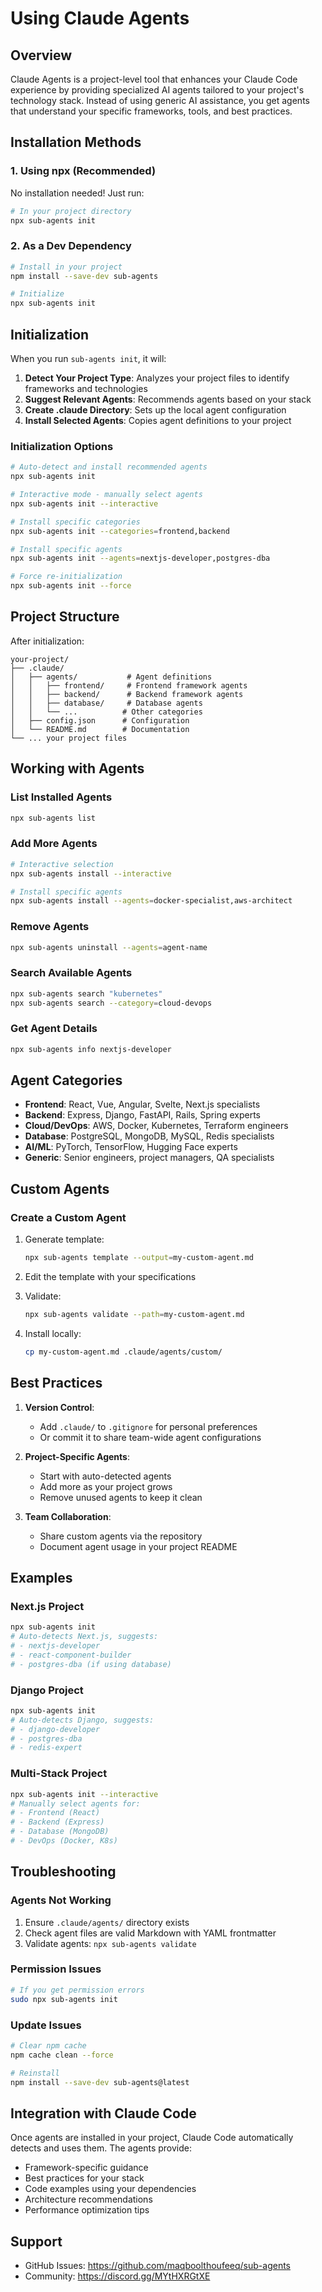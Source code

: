 # Using Claude Agents

## Overview

Claude Agents is a project-level tool that enhances your Claude Code experience by providing specialized AI agents tailored to your project's technology stack. Instead of using generic AI assistance, you get agents that understand your specific frameworks, tools, and best practices.

## Installation Methods

### 1. Using npx (Recommended)

No installation needed! Just run:

```bash
# In your project directory
npx sub-agents init
```

### 2. As a Dev Dependency

```bash
# Install in your project
npm install --save-dev sub-agents

# Initialize
npx sub-agents init
```

## Initialization

When you run `sub-agents init`, it will:

1. **Detect Your Project Type**: Analyzes your project files to identify frameworks and technologies
2. **Suggest Relevant Agents**: Recommends agents based on your stack
3. **Create .claude Directory**: Sets up the local agent configuration
4. **Install Selected Agents**: Copies agent definitions to your project

### Initialization Options

```bash
# Auto-detect and install recommended agents
npx sub-agents init

# Interactive mode - manually select agents
npx sub-agents init --interactive

# Install specific categories
npx sub-agents init --categories=frontend,backend

# Install specific agents
npx sub-agents init --agents=nextjs-developer,postgres-dba

# Force re-initialization
npx sub-agents init --force
```

## Project Structure

After initialization:

```
your-project/
├── .claude/
│   ├── agents/           # Agent definitions
│   │   ├── frontend/     # Frontend framework agents
│   │   ├── backend/      # Backend framework agents
│   │   ├── database/     # Database agents
│   │   └── ...          # Other categories
│   ├── config.json      # Configuration
│   └── README.md        # Documentation
└── ... your project files
```

## Working with Agents

### List Installed Agents

```bash
npx sub-agents list
```

### Add More Agents

```bash
# Interactive selection
npx sub-agents install --interactive

# Install specific agents
npx sub-agents install --agents=docker-specialist,aws-architect
```

### Remove Agents

```bash
npx sub-agents uninstall --agents=agent-name
```

### Search Available Agents

```bash
npx sub-agents search "kubernetes"
npx sub-agents search --category=cloud-devops
```

### Get Agent Details

```bash
npx sub-agents info nextjs-developer
```

## Agent Categories

- **Frontend**: React, Vue, Angular, Svelte, Next.js specialists
- **Backend**: Express, Django, FastAPI, Rails, Spring experts
- **Cloud/DevOps**: AWS, Docker, Kubernetes, Terraform engineers
- **Database**: PostgreSQL, MongoDB, MySQL, Redis specialists
- **AI/ML**: PyTorch, TensorFlow, Hugging Face experts
- **Generic**: Senior engineers, project managers, QA specialists

## Custom Agents

### Create a Custom Agent

1. Generate template:
   ```bash
   npx sub-agents template --output=my-custom-agent.md
   ```

2. Edit the template with your specifications

3. Validate:
   ```bash
   npx sub-agents validate --path=my-custom-agent.md
   ```

4. Install locally:
   ```bash
   cp my-custom-agent.md .claude/agents/custom/
   ```

## Best Practices

1. **Version Control**: 
   - Add `.claude/` to `.gitignore` for personal preferences
   - Or commit it to share team-wide agent configurations

2. **Project-Specific Agents**: 
   - Start with auto-detected agents
   - Add more as your project grows
   - Remove unused agents to keep it clean

3. **Team Collaboration**:
   - Share custom agents via the repository
   - Document agent usage in your project README

## Examples

### Next.js Project

```bash
npx sub-agents init
# Auto-detects Next.js, suggests:
# - nextjs-developer
# - react-component-builder
# - postgres-dba (if using database)
```

### Django Project

```bash
npx sub-agents init
# Auto-detects Django, suggests:
# - django-developer
# - postgres-dba
# - redis-expert
```

### Multi-Stack Project

```bash
npx sub-agents init --interactive
# Manually select agents for:
# - Frontend (React)
# - Backend (Express)
# - Database (MongoDB)
# - DevOps (Docker, K8s)
```

## Troubleshooting

### Agents Not Working

1. Ensure `.claude/agents/` directory exists
2. Check agent files are valid Markdown with YAML frontmatter
3. Validate agents: `npx sub-agents validate`

### Permission Issues

```bash
# If you get permission errors
sudo npx sub-agents init
```

### Update Issues

```bash
# Clear npm cache
npm cache clean --force

# Reinstall
npm install --save-dev sub-agents@latest
```

## Integration with Claude Code

Once agents are installed in your project, Claude Code automatically detects and uses them. The agents provide:

- Framework-specific guidance
- Best practices for your stack
- Code examples using your dependencies
- Architecture recommendations
- Performance optimization tips

## Support

- GitHub Issues: https://github.com/maqboolthoufeeq/sub-agents
- Community: https://discord.gg/MYtHXRGtXE